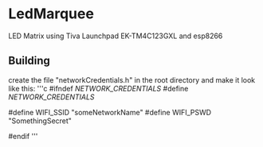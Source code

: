 # LedMarquee
LED Matrix using Tiva Launchpad EK-TM4C123GXL and esp8266

Building
--------

create the file "networkCredentials.h" in the root directory and make it look like this:
'''c
#ifndef _NETWORK_CREDENTIALS_
#define _NETWORK_CREDENTIALS_


#define WIFI_SSID "someNetworkName"
#define WIFI_PSWD "SomethingSecret"

#endif
'''


